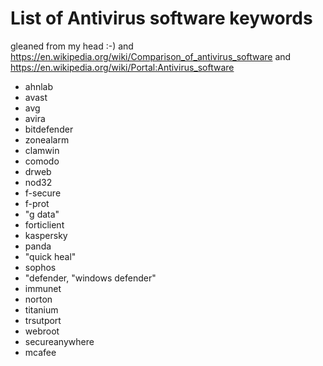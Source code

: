 # List of Antivirus software keywords

gleaned from my head :-) and https://en.wikipedia.org/wiki/Comparison_of_antivirus_software and https://en.wikipedia.org/wiki/Portal:Antivirus_software

* ahnlab
* avast
* avg
* avira
* bitdefender
* zonealarm
* clamwin
* comodo
* drweb
* nod32
* f-secure
* f-prot
* "g data"
* forticlient
* kaspersky
* panda
* "quick heal"
* sophos
* "defender, "windows defender"
* immunet
* norton
* titanium
* trsutport
* webroot
* secureanywhere
* mcafee
